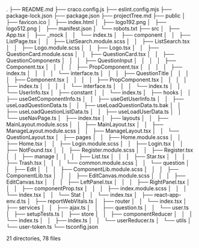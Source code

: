 .
├── README.md
├── craco.config.js
├── eslint.config.mjs
├── package-lock.json
├── package.json
├── projectTree.md
├── public
│   ├── favicon.ico
│   ├── index.html
│   ├── logo192.png
│   ├── logo512.png
│   ├── manifest.json
│   └── robots.txt
├── src
│   ├── App.tsx
│   ├── _mock
│   │   └── index.ts
│   ├── component
│   │   ├── ListPage.tsx
│   │   ├── ListSearch.module.scss
│   │   ├── ListSearch.tsx
│   │   ├── Logo.module.scss
│   │   ├── Logo.tsx
│   │   ├── QuestionCard.module.scss
│   │   ├── QuestionCard.tsx
│   │   ├── QuestionComponents
│   │   │   ├── QuestionInput
│   │   │   │   ├── Component.tsx
│   │   │   │   ├── PropComponent.tsx
│   │   │   │   ├── index.ts
│   │   │   │   └── interface.ts
│   │   │   ├── QuestionTitle
│   │   │   │   ├── Component.tsx
│   │   │   │   ├── PropComponent.tsx
│   │   │   │   ├── index.ts
│   │   │   │   └── interface.ts
│   │   │   └── index.ts
│   │   └── UserInfo.tsx
│   ├── constant
│   │   └── index.ts
│   ├── hooks
│   │   ├── useGetComponentInfo.ts
│   │   ├── useGetUserInfo.ts
│   │   ├── useLoadQuestionData.ts
│   │   ├── useLoadQuestionData.ts.bak
│   │   ├── useLoadQuestionListData.ts
│   │   ├── useLoadUserData.ts
│   │   └── useNavPage.ts
│   ├── index.tsx
│   ├── layouts
│   │   ├── MainLayout.module.scss
│   │   ├── MainLayout.tsx
│   │   ├── ManageLayout.module.scss
│   │   ├── ManageLayout.tsx
│   │   └── QuestionLayout.tsx
│   ├── pages
│   │   ├── Home.module.scss
│   │   ├── Home.tsx
│   │   ├── Login.module.scss
│   │   ├── Login.tsx
│   │   ├── NotFound.tsx
│   │   ├── Register.module.scss
│   │   ├── Register.tsx
│   │   ├── manage
│   │   │   ├── List.tsx
│   │   │   ├── Star.tsx
│   │   │   ├── Trash.tsx
│   │   │   └── common.module.scss
│   │   └── question
│   │       ├── Edit
│   │       │   ├── ComponentLib.module.scss
│   │       │   ├── ComponentLib.tsx
│   │       │   ├── EditCanvas.module.scss
│   │       │   ├── EditCanvas.tsx
│   │       │   ├── LeftPanel.tsx
│   │       │   ├── RightPanel.tsx
│   │       │   ├── componentProp.tsx
│   │       │   ├── index.module.scss
│   │       │   └── index.tsx
│   │       └── Stat
│   │           └── index.tsx
│   ├── react-app-env.d.ts
│   ├── reportWebVitals.ts
│   ├── router
│   │   └── index.tsx
│   ├── services
│   │   ├── ajax.ts
│   │   ├── question.ts
│   │   └── user.ts
│   ├── setupTests.ts
│   ├── store
│   │   ├── componentReducer
│   │   │   └── index.ts
│   │   ├── index.ts
│   │   └── userReducer.ts
│   └── utils
│       └── user-token.ts
└── tsconfig.json

21 directories, 78 files
